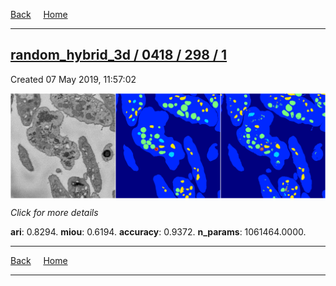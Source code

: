 
[Back](..)&nbsp;&nbsp;&nbsp;&nbsp;&nbsp;[Home](https://leapmanlab.github.io/snapshots)

---

<div class="summary"><a href="1"><h2>random_hybrid_3d / 0418 / 298 / 1</h2></a><p>Created 07 May 2019, 11:57:02
</p><a href="1"><img src="1/media/summary.png" align="center"></a><p>
<i>Click for more details</i>
</p></div>

**ari**: 0.8294. **miou**: 0.6194. **accuracy**: 0.9372. **n_params**: 1061464.0000. 

---

[Back](..)&nbsp;&nbsp;&nbsp;&nbsp;&nbsp;[Home](https://leapmanlab.github.io/snapshots)

---